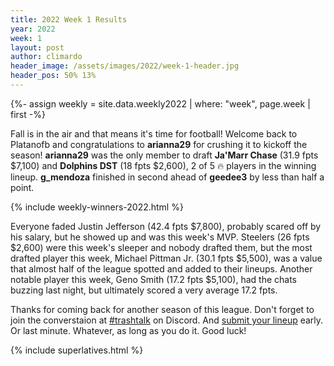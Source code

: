 ```yaml
---
title: 2022 Week 1 Results
year: 2022
week: 1
layout: post
author: climardo
header_image: /assets/images/2022/week-1-header.jpg
header_pos: 50% 13%
---
```

{%- assign weekly = site.data.weekly2022 | where: "week", page.week | first -%}

Fall is in the air and that means it's time for football! Welcome back to Platanofb and congratulations to **arianna29** for crushing it to kickoff the season! **arianna29** was the only member to draft **Ja'Marr Chase** (31.9 fpts $7,100) and  **Dolphins DST** (18 fpts $2,600), 2 of 5 🔥 players in the winning lineup. **g_mendoza** finished in second ahead of **geedee3** by less than half a point. 

{% include weekly-winners-2022.html %}

Everyone faded Justin Jefferson (42.4 fpts $7,800), probably scared off by his salary, but he showed up and was this week's MVP. Steelers (26 fpts $2,600) were this week's sleeper and nobody drafted them, but the most drafted player this week, Michael Pittman Jr. (30.1 fpts $5,500), was a value that almost half of the league spotted and added to their lineups. Another notable player this week, Geno Smith (17.2 fpts $5,100), had the chats buzzing last night, but ultimately scored a very average 17.2 fpts.

Thanks for coming back for another season of this league. Don't forget to join the converstaion at [#trashtalk](https://discord.gg/AKDJNmKmJK) on Discord. And [submit your lineup](/submit) early. Or last minute. Whatever, as long as you do it. Good luck!

{% include superlatives.html %}
